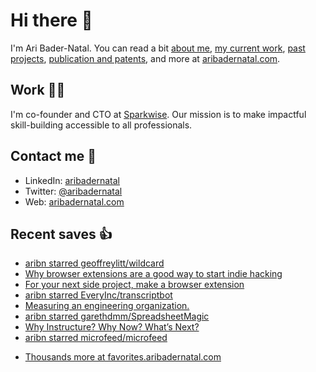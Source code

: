 # Hi there  👋

I'm Ari Bader-Natal. You can read a bit [about me](https://aribadernatal.com), [my current work](https://aribadernatal.com/projects/Sparkwise/), [past projects](https://aribadernatal.com/projects/), [publication and patents](https://aribadernatal.com/publications), and more at [aribadernatal.com](https://aribadernatal.com).

## Work  👨‍💻

I'm co-founder and CTO at [Sparkwise](https://sparkwise.co). Our mission is to make impactful skill-building accessible to all professionals.

## Contact me  💬 

- LinkedIn: [aribadernatal](https://linkedin.com/in/aribadernatal)
- Twitter: [@aribadernatal](https://twitter.com/aribadernatal)
- Web: [aribadernatal.com](https://aribadernatal.com)

## Recent saves  👍

<!--START_SECTION:feed-->
* [aribn starred geoffreylitt&#x2F;wildcard](https:&#x2F;&#x2F;favorites.aribadernatal.com&#x2F;github-favorites&#x2F;2023&#x2F;01&#x2F;aribn-starred-geoffreylitt-wildcard&#x2F;)
* [Why browser extensions are a good way to start indie hacking](https:&#x2F;&#x2F;favorites.aribadernatal.com&#x2F;pocket-favorites&#x2F;2023&#x2F;01&#x2F;why-browser-extensions-are-a-good-way-to-start-indie-hacking&#x2F;)
* [For your next side project, make a browser extension](https:&#x2F;&#x2F;favorites.aribadernatal.com&#x2F;pocket-favorites&#x2F;2023&#x2F;01&#x2F;for-your-next-side-project-make-a-browser-extension&#x2F;)
* [aribn starred EveryInc&#x2F;transcriptbot](https:&#x2F;&#x2F;favorites.aribadernatal.com&#x2F;github-favorites&#x2F;2023&#x2F;01&#x2F;aribn-starred-everyinc-transcriptbot&#x2F;)
* [Measuring an engineering organization.](https:&#x2F;&#x2F;favorites.aribadernatal.com&#x2F;pocket-favorites&#x2F;2023&#x2F;01&#x2F;measuring-an-engineering-organization&#x2F;)
* [aribn starred garethdmm&#x2F;SpreadsheetMagic](https:&#x2F;&#x2F;favorites.aribadernatal.com&#x2F;github-favorites&#x2F;2023&#x2F;01&#x2F;aribn-starred-garethdmm-spreadsheetmagic&#x2F;)
* [Why Instructure? Why Now? What’s Next?](https:&#x2F;&#x2F;favorites.aribadernatal.com&#x2F;pocket-favorites&#x2F;2023&#x2F;01&#x2F;why-instructure-why-now-whats-next&#x2F;)
* [aribn starred microfeed&#x2F;microfeed](https:&#x2F;&#x2F;favorites.aribadernatal.com&#x2F;github-favorites&#x2F;2022&#x2F;12&#x2F;aribn-starred-microfeed-microfeed&#x2F;)
<!--END_SECTION:feed-->
* [Thousands more at favorites.aribadernatal.com](https://favorites.aribadernatal.com)
